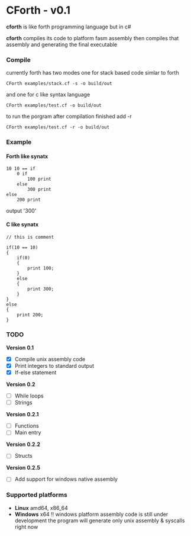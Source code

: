# CForth - v0.1
**cforth** is like forth programming language but in c#

**cforth** compiles its code to platform fasm assembly then compiles that assembly and generating the final executable

### Compile
currently forth has two modes one for stack based code simlar to forth 
```
CForth examples/stack.cf -s -o build/out 
```
and one for c like syntax language
```
CForth examples/test.cf -o build/out 
```
to run the porgram after compilation finished add -r
```
CForth examples/test.cf -r -o build/out 
```
### Example
#### Forth like synatx
```
10 10 == if
    0 if
        100 print
    else
        300 print
else
    200 print
```
output '300'
#### C like synatx
```
// this is comment

if(10 == 10)
{
    if(0)
    {
        print 100;
    }
    else
    {
        print 300;
    }
}
else
{
    print 200;
}
```

### TODO
**Version 0.1**
- [x] Compile unix assembly code
- [x] Print integers to standard output
- [x] If-else statement

**Version 0.2**
- [ ] While loops
- [ ] Strings

**Version 0.2.1**
- [ ] Functions
- [ ] Main entry

**Version 0.2.2**
- [ ] Structs

**Version 0.2.5**
- [ ] Add support for windows native assembly

### Supported platforms
- **Linux** amd64, x86_64
- **Windows** x64 !! windows platform assembly code is still under development the program will generate only unix assembly & syscalls right now